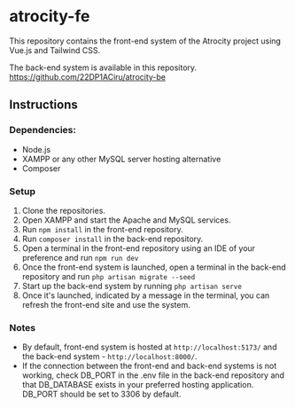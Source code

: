 # atrocity-fe

This repository contains the front-end system of the Atrocity project using Vue.js and Tailwind CSS.

The back-end system is available in this repository.
https://github.com/22DP1ACiru/atrocity-be

## Instructions
### Dependencies:
- Node.js
- XAMPP or any other MySQL server hosting alternative
- Composer

### Setup
1. Clone the repositories.
2. Open XAMPP and start the Apache and MySQL services.
3. Run `npm install` in the front-end repository.
4. Run `composer install` in the back-end repository.
5. Open a terminal in the front-end repository using an IDE of your preference and run `npm run dev`
6. Once the front-end system is launched, open a terminal in the back-end repository and run `php artisan migrate --seed`
7. Start up the back-end system by running `php artisan serve`
8. Once it's launched, indicated by a message in the terminal, you can refresh the front-end site and use the system.

### Notes
- By default, front-end system is hosted at `http://localhost:5173/` and the back-end system - `http://localhost:8000/`.
- If the connection between the front-end and back-end systems is not working, check DB_PORT in the .env file in the back-end repository and that DB_DATABASE exists in your preferred hosting application.
DB_PORT should be set to 3306 by default.